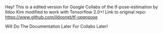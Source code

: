 Hey! This is a edited version for Google Collabs of the tf-pose-estimation by Ildoo Kim modified to work with Tensorflow 2.0+!
Link to original repo: https://www.github.com/ildoonet/tf-openpose

Will Do The Documentation Later For Collabs Later!
